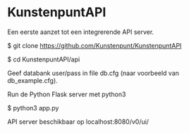# KunstenpuntAPI

Een eerste aanzet tot een integrerende API server.

$ git clone https://github.com/Kunstenpunt/KunstenpuntAPI

$ cd KunstenpuntAPI/api

Geef databank user/pass in file db.cfg (naar voorbeeld van db_example.cfg).

Run de Python Flask server met python3

$ python3 app.py

API server beschikbaar op localhost:8080/v0/ui/
